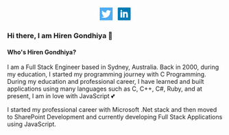 <p align='center'>
<a href="https://twitter.com/hirengondhiya"><img height="30" src="https://github.com/hirengondhiya/hirengondhiya/blob/master/assets/images/twitter.png?raw=true"></a>&nbsp;&nbsp;
<a href="https://www.linkedin.com/in/hirengondhiya/"><img height="30" src="https://github.com/hirengondhiya/hirengondhiya/blob/master/assets/images/linkedin.png?raw=true"></a>
</p>

### Hi there, I am Hiren Gondhiya 👋

<!--
**hirengondhiya/hirengondhiya** is a ✨ _special_ ✨ repository because its `README.md` (this file) appears on your GitHub profile.

Here are some ideas to get you started:

- 🔭 I’m currently working on ...
- 🌱 I’m currently learning ...
- 👯 I’m looking to collaborate on ...
- 🤔 I’m looking for help with ...
- 💬 Ask me about ...
- 📫 How to reach me: ...
- 😄 Pronouns: ...
- ⚡ Fun fact: ...
-->

#### Who's Hiren Gondhiya?

I am a Full Stack Engineer based in Sydney, Australia. Back in 2000, during my education, I started my programming journey with C Programming. During my education and professional career, I have learned and built applications using many languages such as C, C++, C#, Ruby, and at present,  I am in love with JavaScript :two_hearts:

I started my professional career with Microsoft .Net stack and then moved to SharePoint Development and currently developing Full Stack Applications using JavaScript.
